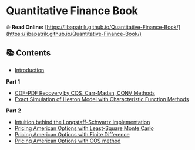 # Quantitative Finance Book

 🌐 **Read Online:** [https://libapatrik.github.io/Quantitative-Finance-Book/](https://libapatrik.github.io/Quantitative-Finance-Book/)

## 📚 Contents
- [Introduction](https://libapatrik.github.io/Quantitative-Finance-Book/intro.html)
  
**Part 1**
- [CDF-PDF Recovery by COS, Carr-Madan, CONV Methods](https://libapatrik.github.io/Quantitative-Finance-Book/cpdf_recovery.html)
- [Exact Simulation of Heston Model with Characteristic Function Methods](https://libapatrik.github.io/Quantitative-Finance-Book/HestonModelExact6.html)

**Part 2**
- [Intuition behind the Longstaff-Schwartz implementation](https://libapatrik.github.io/Quantitative-Finance-Book/LongSchAlgo.html)
- [Pricing American Options with Least-Square Monte Carlo](https://libapatrik.github.io/Quantitative-Finance-Book/LSMC.html)
- [Pricing American Options with Finite Difference](https://libapatrik.github.io/Quantitative-Finance-Book/FD.html)
- [Pricing American Options with COS method](https://libapatrik.github.io/Quantitative-Finance-Book/COS_AMpricer.html)
